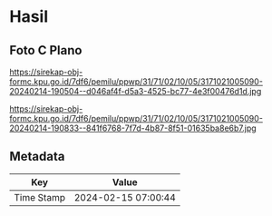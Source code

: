 # Hasil

## Foto C Plano

https://sirekap-obj-formc.kpu.go.id/7df6/pemilu/ppwp/31/71/02/10/05/3171021005090-20240214-190504--d046af4f-d5a3-4525-bc77-4e3f00476d1d.jpg

https://sirekap-obj-formc.kpu.go.id/7df6/pemilu/ppwp/31/71/02/10/05/3171021005090-20240214-190833--841f6768-7f7d-4b87-8f51-01635ba8e6b7.jpg


## Metadata

| Key        | Value               |
| ---------- | ------------------- |
| Time Stamp | 2024-02-15 07:00:44 |




